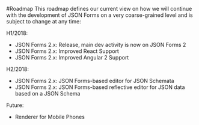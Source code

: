 #Roadmap
This roadmap defines our current view on how we will continue with the development of JSON Forms on a very coarse-grained level and is subject to change at any time:

H1/2018:
 * JSON Forms 2.x: Release, main dev activity is now on JSON Forms 2
 * JSON Forms 2.x: Improved React Support
 * JSON Forms 2.x: Improved Angular 2 Support
 
H2/2018:
 * JSON Forms 2.x: JSON Forms-based editor for JSON Schemata
 * JSON Forms 2.x: JSON Forms-based reflective editor for JSON data based on a JSON Schema

Future:
 * Renderer for Mobile Phones
